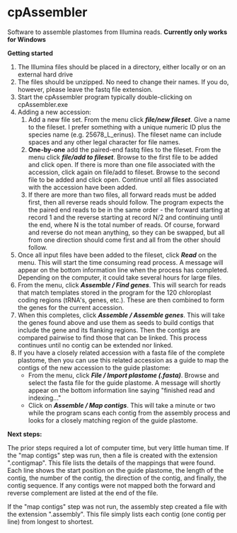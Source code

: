 # cpAssembler
Software to assemble plastomes from Illumina reads. 
<b>Currently only works for Windows</b>

<b>Getting started</b>

<ol>
<li>The Illumina files should be placed in a directory, either locally or on an external hard drive</li>
<li>The files should be unzipped. No need to change their names.  If you do, however, please leave the fastq file extension.</li>
<li>Start the cpAssembler program typically double-clicking on cpAssembler.exe</li>
<li>Adding a new accession:
<ol>
  <li>Add a new file set. From the menu click <b><i>file/new fileset</i></b>. Give a name to the fileset.
  I prefer something with a unique numeric ID plus the species name (e.g. 25678_L_erinus). The
  fileset name can include spaces and any other legal character for file names.</li>
  <li><b>One-by-one</b> add the paired-end fastq files to the fileset. From the menu click <b><i>file/add to fileset</i></b>.
    Browse to the first file to be added and click open.  If there is more than one file associated
    with the accession, click again on file/add to fileset. Browse to the second file to be added and click open.
    Continue until all files associated with the accession have been added.
  <li>If there are more than two files, all forward reads must be added first, then all reverse reads should follow.
    The program expects the the paired end reads to be in the same order - the forward starting at record 1 and
    the reverse starting at record N/2 and continuing until the end, where N is the total number of reads.  
    Of course, forward and reverse do not mean anything, so they can be swapped, but all from one direction should 
    come first and all from the other should follow.
    </li>
</ol>
</li>
<li>Once all input files have been added to the fileset, click <b><i>Read</i></b> on the menu.  
    This will start the time consuming read process.  A message will appear on the bottom information line
  when the process has completed.  Depending on the computer, it could take several hours for large files.</li>
<li>From the menu, click <b><i>Assemble / Find genes</i></b>.  This will search for reads that match
    templates stored in the program for the 120 chloroplast coding regions (tRNA's, genes, etc.). These are
  then combined to form the genes for the current accession.</i>
<li>When this completes, click <b><i>Assemble / Assemble genes</i></b>.  This will take the genes found
  above and use them as seeds to build contigs that include the gene and its flanking regions.
  Then the contigs are compared pairwise to find those that can be linked.  This process continues until
  no contig can be extended nor linked.</li>
 <li>If you have a closely related accession with a fasta file of the complete plastome, 
     then you can use this related accession as a guide to map the contigs of the new accession to
     the guide plastome:
  <ul><li>From the menu, click <b><i>File / Import plastome (.fasta)</i></b>.  Browse and select the fasta
    file for the guide plastome.  A message will shortly appear on the bottom information line saying 
    "finished read and indexing..."</li>
    <li>Click on <b><i>Assemble / Map contigs</i></b>. This will take a minute or two while the program
      scans each contig from the assembly process and looks for a closely matching region of the
      guide plastome.</li></ul>
</ol>

<b>Next steps:</b>

The prior steps required a lot of computer time, but very little human time.
If the "map contigs" step was run, then a file is created with the extension ".contigmap". This file
lists the details of the mappings that were found.  Each line shows the start position on the guide plastome,
the length of the contig, the number of the contig, the direction of the contig, and finally, the contig sequence.
If any contigs were not mapped both the forward and reverse complement are listed at the end of the file.

If the "map contigs" step was not run, the assembly step created a file with the extension ".assembly".
This file simply lists each contig (one contig per line) from longest to shortest.

